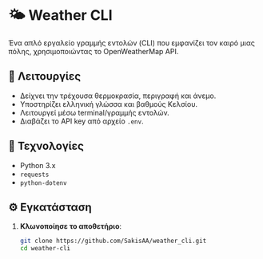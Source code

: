 # 🌤 Weather CLI

Ένα απλό εργαλείο γραμμής εντολών (CLI) που εμφανίζει τον καιρό μιας πόλης, χρησιμοποιώντας το OpenWeatherMap API.

## 🔧 Λειτουργίες

- Δείχνει την τρέχουσα θερμοκρασία, περιγραφή και άνεμο.
- Υποστηρίζει ελληνική γλώσσα και βαθμούς Κελσίου.
- Λειτουργεί μέσω terminal/γραμμής εντολών.
- Διαβάζει το API key από αρχείο `.env`.

## 🧰 Τεχνολογίες

- Python 3.x
- `requests`
- `python-dotenv`

## ⚙️ Εγκατάσταση

1. **Κλωνοποίησε το αποθετήριο**:
   ```bash
   git clone https://github.com/SakisAA/weather_cli.git
   cd weather-cli
